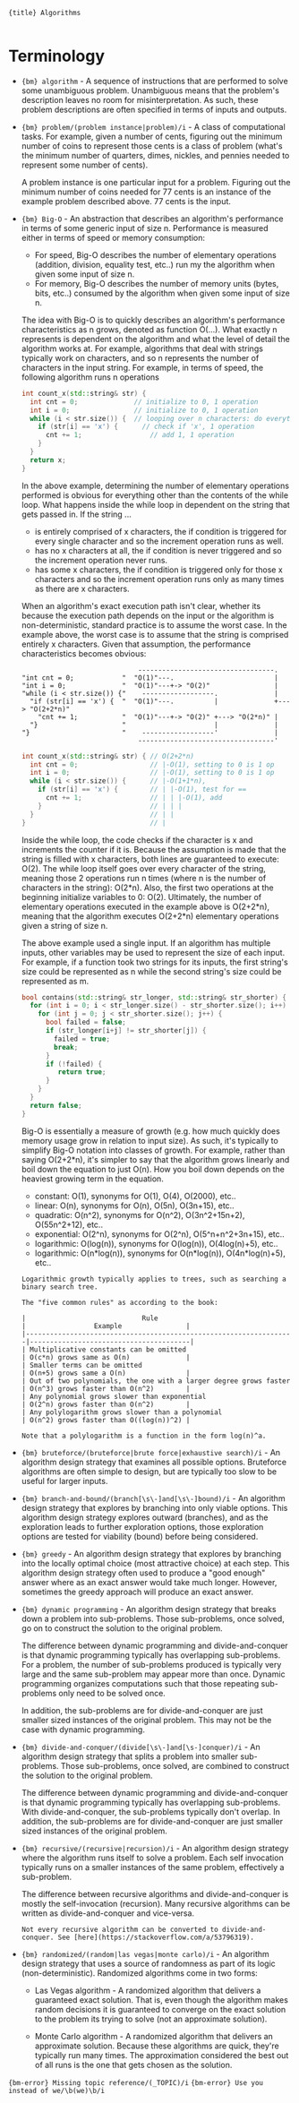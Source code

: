 `{title} Algorithms`

```{toc}
```

# Terminology

 * `{bm} algorithm` - A sequence of instructions that are performed to solve some unambiguous problem. Unambiguous means that the problem's description leaves no room for misinterpretation. As such, these problem descriptions are often specified in terms of inputs and outputs.

 * `{bm} problem/(problem instance|problem)/i` - A class of computational tasks. For example, given a number of cents, figuring out the minimum number of coins to represent those cents is a class of problem (what's the minimum number of quarters, dimes, nickles, and pennies needed to represent some number of cents).
 
   A problem instance is one particular input for a problem. Figuring out the minimum number of coins needed for 77 cents is an instance of the example problem described above. 77 cents is the input.

 * `{bm} Big-O` - An abstraction that describes an algorithm's performance in terms of some generic input of size n. Performance is measured either in terms of speed or memory consumption:
 
   * For speed, Big-O describes the number of elementary operations (addition, division, equality test, etc..) run my the algorithm when given some input of size n.
   * For memory, Big-O describes the number of memory units (bytes, bits, etc..) consumed by the algorithm when given some input of size n.

   The idea with Big-O is to quickly describes an algorithm's performance characteristics as n grows, denoted as function O(...). What exactly n represents is dependent on the algorithm and what the level of detail the algorithm works at. For example, algorithms that deal with strings typically work on characters, and so n represents the number of characters in the input string. For example, in terms of speed, the following algorithm runs n operations

   ```c++
   int count_x(std::string& str) {
     int cnt = 0;              // initialize to 0, 1 operation
     int i = 0;                // initialize to 0, 1 operation
     while (i < str.size()) {  // looping over n characters: do everything in here per character
       if (str[i] == 'x') {      // check if 'x', 1 operation
         cnt += 1;                 // add 1, 1 operation 
       }
     }
     return x;
   }
   ```

   In the above example, determining the number of elementary operations performed is obvious for everything other than the contents of the while loop. What happens inside the while loop in dependent on the string that gets passed in. If the string ...
   
   * is entirely comprised of x characters, the if condition is triggered for every single character and so the increment operation runs as well.
   * has no x characters at all, the if condition is never triggered and so the increment operation never runs.
   * has some x characters, the if condition is triggered only for those x characters and so the increment operation runs only as many times as there are x characters.

   When an algorithm's exact execution path isn't clear, whether its because the execution path depends on the input or the algorithm is non-deterministic, standard practice is to assume the worst case. In the example above, the worst case is to assume that the string is comprised entirely x characters. Given that assumption, the performance characteristics becomes obvious:

   ```{svgbob}
                                ----------------------------------.
   "int cnt = 0;            "  "O(1)"---.                         |   
   "int i = 0;              "  "O(1)"---+-> "O(2)"                |
   "while (i < str.size()) {"    ------------------.              |
     "if (str[i] == 'x') {  "  "O(1)"---.          |              +---> "O(2+2*n)"
       "cnt += 1;           "  "O(1)"---+-> "O(2)" +---> "O(2*n)" |
     "}                     "                      |              |
   "}                       "    ------------------'              |
                                ----------------------------------'
   ```

   ```c++
   int count_x(std::string& str) { // O(2+2*n)
     int cnt = 0;                  // |-O(1), setting to 0 is 1 op
     int i = 0;                    // |-O(1), setting to 0 is 1 op
     while (i < str.size()) {      // |-O(1+1*n),
       if (str[i] == 'x') {        // | |-O(1), test for ==
         cnt += 1;                 // | | |-O(1), add
       }                           // | | |
     }                             // | |
   }                               // |
   ```

   Inside the while loop, the code checks if the character is x and increments the counter if it is. Because the assumption is made that the string is filled with x characters, both lines are guaranteed to execute: O(2). The while loop itself goes over every character of the string, meaning those 2 operations run n times (where n is the number of characters in the string): O(2\*n). Also, the first two operations at the beginning initialize variables to 0: O(2). Ultimately, the number of elementary operations executed in the example above is O(2+2\*n), meaning that the algorithm executes O(2+2\*n) elementary operations given a string of size n. 

   The above example used a single input. If an algorithm has multiple inputs, other variables may be used to represent the size of each input. For example, if a function took two strings for its inputs, the first string's size could be represented as n while the second string's size could be represented as m.

   ```c++
   bool contains(std::string& str_longer, std::string& str_shorter) {    // O(n*(m*4))
     for (int i = 0; i < str_longer.size() - str_shorter.size(); i++) {  // |-O(n*(m*4))
       for (int j = 0; j < str_shorter.size(); j++) {                    // | |-O(m*4)
         bool failed = false;                                            // | | |-O(1)
         if (str_longer[i+j] != str_shorter[j]) {                        // | | |-O(1+1), adding to get index, then testing for !=
           failed = true;                                                // | | |-skip, won't happen in worst case
           break;                                                        // | | |-skip, won't happen in worst case
         }                                                               // | | |
         if (!failed) {                                                  // | | |-O(1), testing for !
            return true;                                                 // | | |-skip, won't happen in worst case
         }                                                               // | | |
       }                                                                 // | | |
     }                                                                   // | |
     return false;                                                       // |-skip, assuming this has no cost but it may 
   }                                                                     // |
   ```

   Big-O is essentially a measure of growth (e.g. how much quickly does memory usage grow in relation to input size). As such, it's typically to simplify Big-O notation into classes of growth. For example, rather than saying O(2+2\*n), it's simpler to say that the algorithm grows linearly and boil down the equation to just O(n). How you boil down depends on the heaviest growing term in the equation.

   * constant: O(1), synonyms for O(1), O(4), O(2000), etc..
   * linear: O(n), synonyms for O(n), O(5n), O(3n+15), etc..
   * quadratic: O(n^2), synonyms for O(n^2), O(3n^2+15n+2), O(55n^2+12), etc..
   * exponential: O(2^n), synonyms for O(2^n), O(5^n+n^2+3n+15), etc..
   * logarithmic: O(log(n)), synonyms for O(log(n)), O(4log(n)+5), etc..
   * logarithmic: O(n\*log(n)), synonyms for O(n\*log(n)), O(4n*log(n)+5), etc..

   ```{note}
   Logarithmic growth typically applies to trees, such as searching a binary search tree.
   ```

   ```{note}
   The "five common rules" as according to the book:

   |                             Rule                                  |                 Example                |
   |-------------------------------------------------------------------|----------------------------------------|
   | Multiplicative constants can be omitted                           | O(c*n) grows same as O(n)              |
   | Smaller terms can be omitted                                      | O(n+5) grows same a O(n)               |
   | Out of two polynomials, the one with a larger degree grows faster | O(n^3) grows faster than O(n^2)        |
   | Any polynomial grows slower than exponential                      | O(2^n) grows faster than O(n^2)        |
   | Any polylogarithm grows slower than a polynomial                  | O(n^2) grows faster than O((log(n))^2) |

   Note that a polylogarithm is a function in the form log(n)^a.
   ```

 * `{bm} bruteforce/(bruteforce|brute force|exhaustive search)/i` - An algorithm design strategy that examines all possible options. Bruteforce algorithms are often simple to design, but are typically too slow to be useful for larger inputs.

 * `{bm} branch-and-bound/(branch[\s\-]and[\s\-]bound)/i` - An algorithm design strategy that explores by branching into only viable options. This algorithm design strategy explores outward (branches), and as the exploration leads to further exploration options, those exploration options are tested for viability (bound) before being considered.

 * `{bm} greedy` - An algorithm design strategy that explores by branching into the locally optimal choice (most attractive choice) at each step. This algorithm design strategy often used to produce a "good enough" answer where as an exact answer would take much longer. However, sometimes the greedy approach will produce an exact answer.

 * `{bm} dynamic programming` - An algorithm design strategy that breaks down a problem into sub-problems. Those sub-problems, once solved, go on to construct the solution to the original problem.

   The difference between dynamic programming and divide-and-conquer is that dynamic programming typically has overlapping sub-problems. For a problem, the number of sub-problems produced is typically very large and the same sub-problem may appear more than once. Dynamic programming organizes computations such that those repeating sub-problems only need to be solved once.

   In addition, the sub-problems are for divide-and-conquer are just smaller sized instances of the original problem. This may not be the case with dynamic programming.

 * `{bm} divide-and-conquer/(divide[\s\-]and[\s-]conquer)/i` - An algorithm design strategy that splits a problem into smaller sub-problems. Those sub-problems, once solved, are combined to construct the solution to the original problem.

   The difference between dynamic programming and divide-and-conquer is that dynamic programming typically has overlapping sub-problems. With divide-and-conquer, the sub-problems typically don't overlap. In addition, the sub-problems are for divide-and-conquer are just smaller sized instances of the original problem.

 * `{bm} recursive/(recursive|recursion)/i` - An algorithm design strategy where the algorithm runs itself to solve a problem. Each self invocation typically runs on a smaller instances of the same problem, effectively a sub-problem.

   The difference between recursive algorithms and divide-and-conquer is mostly the self-invocation (recursion). Many recursive algorithms can be written as divide-and-conquer and vice-versa.

   ```{note}
   Not every recursive algorithm can be converted to divide-and-conquer. See [here](https://stackoverflow.com/a/53796319).
   ```

 * `{bm} randomized/(random|las vegas|monte carlo)/i` - An algorithm design strategy that uses a source of randomness as part of its logic (non-deterministic). Randomized algorithms come in two forms:
 
   * Las Vegas algorithm - A randomized algorithm that delivers a guaranteed exact solution. That is, even though the algorithm makes random decisions it is guaranteed to converge on the exact solution to the problem its trying to solve (not an approximate solution).

   * Monte Carlo algorithm - A randomized algorithm that delivers an approximate solution. Because these algorithms are quick, they're typically run many times. The approximation considered the best out of all runs is the one that gets chosen as the solution.

`{bm-error} Missing topic reference/(_TOPIC)/i`
`{bm-error} Use you instead of we/\b(we)\b/i`